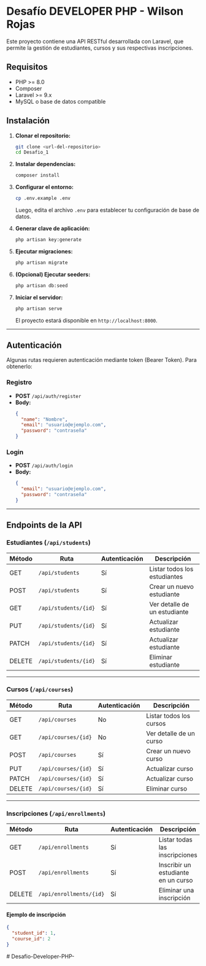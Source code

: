 # Desafío DEVELOPER PHP - Wilson Rojas

Este proyecto contiene una API RESTful desarrollada con Laravel, que permite la gestión de estudiantes, cursos y sus respectivas inscripciones.



## Requisitos

- PHP >= 8.0
- Composer
- Laravel >= 9.x
- MySQL o base de datos compatible

## Instalación

1. **Clonar el repositorio:**
   ```bash
   git clone <url-del-repositorio>
   cd Desafio_1
   ```

2. **Instalar dependencias:**
   ```bash
   composer install
   ```

3. **Configurar el entorno:**
   ```bash
   cp .env.example .env
   ```
   Luego, edita el archivo `.env` para establecer tu configuración de base de datos.

4. **Generar clave de aplicación:**
   ```bash
   php artisan key:generate
   ```

5. **Ejecutar migraciones:**
   ```bash
   php artisan migrate
   ```

6. **(Opcional) Ejecutar seeders:**
   ```bash
   php artisan db:seed
   ```

7. **Iniciar el servidor:**
   ```bash
   php artisan serve
   ```
   El proyecto estará disponible en `http://localhost:8000`.

---

## Autenticación

Algunas rutas requieren autenticación mediante token (Bearer Token). Para obtenerlo:

### Registro

- **POST** `/api/auth/register`
- **Body:**
  ```json
  {
    "name": "Nombre",
    "email": "usuario@ejemplo.com",
    "password": "contraseña"
  }
  ```

### Login

- **POST** `/api/auth/login`
- **Body:**
  ```json
  {
    "email": "usuario@ejemplo.com",
    "password": "contraseña"
  }
  ```

---

## Endpoints de la API

### Estudiantes (`/api/students`)

| Método | Ruta                         | Autenticación | Descripción                    |
|--------|------------------------------|----------------|--------------------------------|
| GET    | `/api/students`              | Sí             | Listar todos los estudiantes  |
| POST   | `/api/students`              | Sí             | Crear un nuevo estudiante     |
| GET    | `/api/students/{id}`         | Sí             | Ver detalle de un estudiante  |
| PUT    | `/api/students/{id}`         | Sí             | Actualizar estudiante         |
| PATCH  | `/api/students/{id}`         | Sí             | Actualizar estudiante         |
| DELETE | `/api/students/{id}`         | Sí             | Eliminar estudiante           |

---

### Cursos (`/api/courses`)

| Método | Ruta                         | Autenticación | Descripción                    |
|--------|------------------------------|----------------|--------------------------------|
| GET    | `/api/courses`               | No             | Listar todos los cursos       |
| GET    | `/api/courses/{id}`          | No             | Ver detalle de un curso       |
| POST   | `/api/courses`               | Sí             | Crear un nuevo curso          |
| PUT    | `/api/courses/{id}`          | Sí             | Actualizar curso              |
| PATCH  | `/api/courses/{id}`          | Sí             | Actualizar curso              |
| DELETE | `/api/courses/{id}`          | Sí             | Eliminar curso                |

---

### Inscripciones (`/api/enrollments`)

| Método | Ruta                           | Autenticación | Descripción                          |
|--------|--------------------------------|----------------|--------------------------------------|
| GET    | `/api/enrollments`             | Sí             | Listar todas las inscripciones      |
| POST   | `/api/enrollments`             | Sí             | Inscribir un estudiante en un curso |
| DELETE | `/api/enrollments/{id}`        | Sí             | Eliminar una inscripción            |

#### Ejemplo de inscripción

```json
{
  "student_id": 1,
  "course_id": 2
}
```

#   D e s a f i o - D e v e l o p e r - P H P - 
 
 